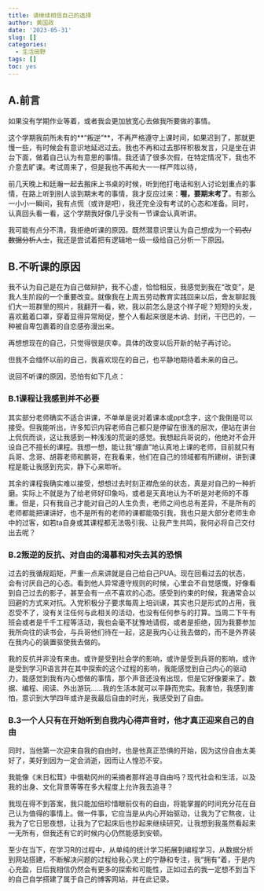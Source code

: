 ```yaml
---
title: 请继续相信自己的选择
author: 黄国政
date: '2023-05-31'
slug: []
categories:
  - 生活田野
tags: []
toc: yes
---
```


## A.前言

如果没有学期作业等着，或者我会更加放宽心去做我所要做的事情。

这个学期我前所未有的**“叛逆”**，不再严格遵守上课时间，如果迟到了，那就更慢一些，有时候会有意识地延迟过去。我也不再和过去那样积极发言，只是坐在讲台下面，做着自己认为有意思的事情。我还请了很多次假，在特定情况下，我也不介意去旷课。考试周来了，但是我也不再和大一一样严阵以待，

前几天晚上和廷瀚一起去搬床上书桌的时候，听到他打电话和别人讨论划重点的事情，在路上听到别人谈到期末考的事情，我才反应过来：**喔，要期末考了**。有那么一小小一瞬间，我有点慌（或许是吧），我还完全没有考试的心态和准备。同时，认真回头看一看，这个学期我好像几乎没有一节课会认真听讲。

我可能有点分不清，我拒绝听课的原因。既然潜意识里认为自己想成为一个~~码农/数据分析人士~~，我还是尝试着把有逻辑地一级一级给自己分析一下原因。

## B.不听课的原因

我不认为自己是在为自己做辩护，我不心虚，恰恰相反，我感觉到我在“改变”，是我人生阶段的一个重要改变。就像我在上周五劳动教育实践回来以后，舍友聊起我们大一班群里的照片，我翻开一看，欸，我以前怎么是这个样子呢？短短的头发，喜欢戴着口罩，穿着显得异常局促，整个人看起来很是木讷、封闭，干巴巴的，一种被自卑包裹着的自恋感弥漫出来。

再想想现在的自己，只觉得很是庆幸。具体的改变以后开新的帖子再讨论。

但我不会缅怀以前的自己，我喜欢现在的自己，也平静地期待着未来的自己。

说回不听课的原因，恐怕有如下几点：

### B.1课程让我感到并不必要

其实部分老师确实不适合讲课，不单单是说对着课本或ppt念字，这个我倒是可以接受。但我能听出，许多知识内容老师自己都只是停留在很浅的层次，便站在讲台上侃侃而谈，这让我感到一种浅浅的荒诞的感觉。我想起兵哥说的，他绝对不会开设自己不擅长的课程。我想一想，能让我“绷直”地认真地上课的老师，目前就只有兵哥、念哥、胡蓉老师和鹏哥，在我看来，他们在自己的领域都有所建树，讲到课程是能让我感到充实，静下心来聆听。  

其余的课程我确实难以接受，想想过去时刻正襟危坐的状态，真是对自己的一种折磨。实际上不就是为了给老师好印象吗，或者是天真地认为不听是对老师的不尊重。但是，只有我自己才能对自己的人生负责，老师之间也总有差异，不是所有的老师都能把课讲好，也不是所有的老师的课都能吸引我，我也只是大部分老师生命中的过客，如若ta自身或其课程都无法吸引我、让我产生共鸣，我何必将自己交付出去呢？

### B.2叛逆的反抗、对自由的渴慕和对失去其的恐惧 

过去的我循规蹈矩，严重一点来讲就是自己给自己PUA。现在回看过去的状态，会有讨厌自己的心态。看到他人异常遵守规则的时候，心里会不自觉感慨，好像看到自己过去的影子，甚至会有一点不喜欢的心态。感受到约束的时候，我通常会以回避的方式来对抗。入党积极分子要求每周上培训课，其实也只是形式的占用，我忍受不了，没有关注任何与此相关的活动，也没有任何参与的打算。当周二下午有班会或者是千千工程等活动，我也会毫不犹豫地请假，或者是拒绝，因为我要参加我所向往的读书会，与兵哥他们待在一起，这是我内心让我去做的，而不是外界装在我内心的装置驱使我去做的。

我的反抗并非没有来由。或许是受到社会学的影响，或许是受到兵哥的影响，或许是受到学习R语言并在其中探索的这个过程的影响，我能感觉到自己内心的驱动力，能感觉到我有内心想做的事情，那个声音还没有出现，但是它好像要来了。数据、编程、阅读、外出游玩……我的生活本就可以平静而充实。我害怕，我感到害怕，意识到大学四年或许是我最后自由的时光，我感受到了自由。

### B.3一个人只有在开始听到自我内心得声音时，他才真正迎来自己的自由

同时，当他第一次迎来自我的自由时，也是他真正恐惧的开始，因为这份自由太美好了，美好到因为一定会消逝，因而让人惶恐不安。

我能像《末日松茸》中俄勒冈州的采摘者那样追寻自由吗？现代社会和生活，以及我的出身、文化背景等等在多大程度上允许我去追寻？

我现在得不到答案，我只能加倍珍惜眼前仅有的自由，将能掌握的时间充分花在自己认为值得的事情上。做一件事，它应当是从内心开始驱动，让我为了它熬夜，让我为了它日思夜想，让我为了它起床后也抄起来继续研究，让我想到我虽然看起来一无所有，但我还有它的时候内心仍然能感到安顿。  

至少在当下，在学习R的过程中，从单纯的统计学习拓展到编程学习，从数据分析到网站搭建，不断解决问题的过程给我心灵上的宁静和专注，我“拥有”着，于是内心充盈，日后我相信仍然会有更多的探索和可能性，正如过去的我一定想不到当下的自己自学搭建了属于自己的博客网站，并在此记录。

